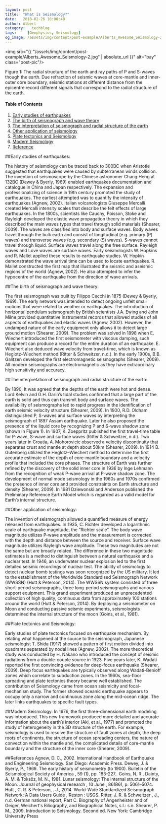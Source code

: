 ```yaml
---
layout: post
title:  "What is Seismology?"
date:   2018-02-26 10:00:40
author: Albert
category:   techblog
tags:     [Geophysics, Seismology]
og_image: /assets/img/content/post-example/Alberts_Awesome_Seismology-2.jpg
---
```


<img src="{{ "/assets/img/content/post-example/Alberts_Awesome_Seismology-2.jpg" | absolute_url }}" alt="bay" class="post-pic"/>

Figure 1: The radial structure of the earth and ray paths of P and S-waves though the earth.
Due refraction of seismic waves at core-mantle and inner-outer core boundary, seismic stations at different distance from the epicentre record different signals that correspond to the radial structure of the earth.

#### Table of Contents
1. [Early studies of earthquakes](#early-studies-of-earthquakes)
2. [The birth of seismograph and wave theory](#the-birth-of-seismograph-and-wave-theory)
3. [The interpretation of seismograph and radial structure of the earth](#the-interpretation-of-seismograph-and-radial-structure-of-the-earth)
4. [Other application of seismology](#other-application-of-seismology)
5. [Plate tectonics and Seismology](#plate-tectonics-and-seismology)
6. [Modern Seismology](#modern-seismology)
6. [Reference](#reference)


##Early studies of earthquakes:

The history of seismology can be traced back to 300BC when Aristotle suggested that earthquakes were caused by subterranean winds collision. The invention of seismoscope by the Chinese astronomer Chang Heng at 132BC (Dewey & Byerly, 1969) enabled earthquakes documentation and catalogue in China and Japan respectively. The expansion and professionalizing of science in 19th century promoted the study of earthquakes. The earliest attempted was to quantify the intensity of earthquakes (Agnew, 2002). Italian volcanologists Giuseppe Mercalli created Mercalli intensity scales that describe the felt effects of large earthquakes. In the 1800s, scientists like Cauchy, Poisson, Stoke and Rayleigh developed the elastic wave propagation theory in which they described the main waves types that travel through solid materials (Shearer, 2009). The waves are classified into body and surface waves. Body waves travel through the bulk earth and consist of longitudinal (e.g. primary (P) waves) and transverse waves (e.g. secondary (S) waves). S-waves cannot travel through liquid.  Surface waves travel along the free surface. Rayleigh waves and Love waves are surface waves. Early seismologists W. Hopkins and R. Mallet applied these results to earthquake studies. W. Hopkin demonstrated the wave arrival time can be used to locate earthquakes. R. Mallet constructed the first map that illustrated the seismic and aseismic regions of the world (Agnew, 2002). He also attempted to infer the hypocentre of the earthquake from the direction of wave arrivals.

##The birth of seismograph and wave theory:

The first seismograph was built by Filippo Cecchi in 1875 (Dewey & Byerly, 1969). The early network was intended to detect ongoing unfelt small motions that were related to weather or earthquakes. The introduction of horizontal pendulum seismograph by British scientists J.A. Ewing and John Milne provided quantitative instrumental records that allowed studies of all aspects of earthquakes and elastic waves (Agnew, 2002). However, the undamped nature of the early equipment only allows it to detect large ground motion (Shearer, 2009). The problem was solved in 1898 when E. Wiechert introduced the first seismometer with viscous damping, such equipment can produce a record for the entire duration of an earthquake. E. Wiechert also deduced wave velocity from travel-time, which is known as Heglotz–Wiechert method (Ritter & Schweitzer, n.d.). In the early 1900s, B.B. Galitzen developed the first electromagnetic seismographs (Shearer, 2009). All modern seismographs are electromagnetic as they have extraordinary high sensitivity and accuracy. 

##The interpretation of seismograph and radial structure of the earth:

By 1890, It was agreed that the depths of the earth were hot and dense. Lord Kelvin and G.H. Darin’s tidal studies confirmed that a large part of the earth is solid and thus can transmit body and surface waves. The availability of seismographs led to rapid progress in the identification of earth seismic velocity structure (Shearer, 2009). In 1900, R.D. Oldham distinguished P, S-waves and surface waves by interpreting the seismograph of 1897 Assam earthquake. Later he also proposed the presence of the liquid core by recognizing P and S-wave shadow zone (shown in Figure 1). In 1907, K. Zoeppritz published the first travel-time table for P-wave, S-wave and surface waves (Ritter & Schweitzer, n.d.). Two years later in Croatia, A. Mohorovicic observed a velocity discontinuity that separates crust and mantle at depth about 50km (Shearer, 2009). In 1914 B. Gutenberg utilized the Heglotz–Wiechert method to determine the first accurate estimate of the depth of core-mantle boundary and a velocity profile that included the core phases. The structure of Earth was further refined by the discovery of the solid inner core in 1936 by Inge Lehmann from the recognition of weak P-wave arrival at P-wave shadow zone. The development of normal mode seismology in the 1960s and 1970s confirmed the presence of inner core and provided constraints on Earth structure and density (Shearer, 2009). In 1981 Dziewonski and Anderson published the Preliminary Reference Earth Model which is regarded as a valid model for Earth’s internal structure. 


##Other application of seismology:

The invention of seismograph allowed a quantified measure of energy released from earthquakes. In 1935, C. Richter developed a logarithmic scale of earthquake magnitude, the “Richter scale”. The body wave magnitude utilizes P-wave amplitude and the measurement is corrected with the depth and distance between the source and receiver.  Surface wave magnitude utilizes Rayleigh wave amplitude. These two magnitudes are not the same but are broadly related. The difference in these two magnitude estimates is a method to distinguish between a natural earthquake and a nuclear test.  In 1946, an underwater nuclear explosion led to the first detailed seismic recordings of nuclear test. The ability of seismology to detect nuclear bomb testings was soon recognized by the US military. It led to the establishment of the Worldwide Standardised Seismograph Network (WWSSN) (Hutt & Peterson, 2014). The WWSSN system consisted of three short-period seismographs, three long-period seismographs and various support equipment. This grand experiment produced an unprecedented collection of high quality, continuous data from approximately 100 stations around the world (Hutt & Peterson, 2014). By deploying a seismometer on Moon and conducting passive seismic experiments, seismologists determined the internal structure of the moon (Goins, et al., 1981).

##Plate tectonics and Seismology:

Early studies of plate tectonics focused on earthquake mechanism. By relating what happened at the source to the seismograph, Japanese seismologist T. Shida (1917) showed a pattern of first motion divided into quadrants separated by nodal lines (Agnew, 2002). The more theoretical study was conducted by H. Nakano who introduced the concept of seismic radiations from a double-couple source in 1923. Five years later, K. Wadati reported the first convincing evidence for deep-focus earthquake (Shearer, 2009). Deep focus earthquakes are typically observed along Wadati-Benioff zones which correlate to subduction zones. In the 1960s, sea-floor spreading and plate tectonics theory became well established. The contribution of Seismology came from ocean seismicity and focal-mechanism study. The former showed oceanic earthquake appears to occupy only a narrow and continuous zone along the mid-ocean ridge. The later links earthquakes to specific fault types.


##Modern Seismology:
In 1976, the first three-dimensional earth modeling was introduced. This new framework produced more detailed and accurate information about the earth’s interior (Aki, et al., 1977) and promoted the study of heterogeneity in the 3D structure of the earth. For example, seismology is used to resolve the structure of fault zones at depth, the deep roots of continents, the structure of ocean spreading centers, the nature of convection within the mantle and, the complicated details of core-mantle boundary and the structure of the inner core (Shearer, 2009).

##References
Agnew, D. C., 2002. International Handbook of Earthquake and Engineering Seismology. San Diego: Academic Press.
Dewey, J. & Byerly, P., 1969. The early history of seismometry (to 1900). Bulletin of the Seismological Society of America , 59 (1), pp. 183-227..
Goins, N. R., Dainty, A. M. & Toksöz, M. N., 1981. Lunar seismology: The internal structure of the Moon. Journal of geophysical research , 10 June , 86(B6), p. 5061–5074.
Hutt , C. R. & Peterson, . J., 2014. World-Wide Standardized Seismograph Network: A Data Users Guide , Reston : USGS.
Ritter, J. R. & Schweitzer , J., n.d. German national report, Part C. Biography of Angenheister and of Geiger, Weichert's Biliography, and Biographical Notes, s.l.: s.n.
Shearer, P. M., 2009. Introduction to Seismology. Second ed. New York: Cambridge University Press
